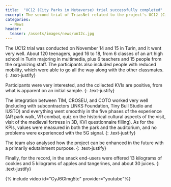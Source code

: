 ```yaml
---
title:  "UC12 (City Parks in Metaverse) trial successfully completed"
excerpt: The second trial of TriasNet related to the project's UC12 (City Parks in Metaverse) has been successfully completed last week.
categories: 
  - News
header:
  teaser: /assets/images/news/un12c.jpg
---
```


The UC12 trial was conducted on November 14 and 15 in Turin, and it went very well. About 120 teenagers, aged 16 to 18, from 6 classes of an art high school in Turin majoring in multimedia, plus 6 teachers and 15 people from the organizing staff. The participants also included people with reduced mobility, which were able to go all the way along with the other classmates.
{: .text-justify}

Participants were very interested, and the collected KVIs are positive, from what is apparent on an initial sample. 
{: .text-justify}

The integration between TIM, CROSEU, and COTO worked very well (including with subcontractors LINKS Foundation, Tiny Bull Studio and IUSTO) and everything went smoothly in the five phases of the experience (AR park walk, VR combat, quiz on the historical cultural aspects of the visit, visit of the medieval fortress in 3D, KVI questionnaire filling). 
As for the KPIs, values were measured in both the park and the auditorium, and no problems were experienced with the 5G signal. 
{: .text-justify}

The team also analysed how the project can be enhanced in the future with a primarily edutainment purpose.
{: .text-justify}

Finally, for the record, in the snack end-users were offered 13 kilograms of cookies and 5 kilograms of apples and tangerines, and about 30 juices. 
{: .text-justify}

{% include video id="CyJ6Glmg5tc" provider="youtube"%}



